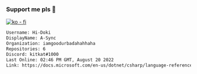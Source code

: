 ### Support me pls 🙏

[![ko - fi](https://ko-fi.com/img/githubbutton_sm.svg)](https://ko-fi.com/O5O4D6DP7)

  ```txt
  Username: Hi-Doki
  DisplayName: A-Sync
  Organization: iamgoodurbadahahhaha
  Repositories: 6
  Discord: kitkat#1000
  Last Online: 02:46 PM GMT, August 20 2022
  Link: https://docs.microsoft.com/en-us/dotnet/csharp/language-reference/keywords/async
  ```       